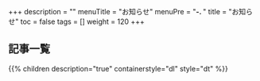 +++
description = ""
menuTitle = "お知らせ"
menuPre = "<b>-. </b>"
title = "お知らせ"
toc = false
tags = []
weight = 120
+++


## 記事一覧

{{% children description="true" containerstyle="dl" style="dt" %}}

